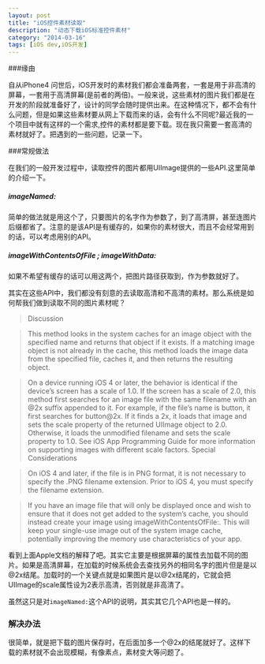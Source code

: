 ```yaml
---
layout: post
title: "iOS控件素材读取"
description: "动态下载iOS标准控件素材"
category: "2014-03-16"
tags: [iOS dev,iOS开发]
---
```


###缘由

自从iPhone4 问世后，iOS开发时的素材我们都会准备两套，一套是用于非高清的屏幕，一套用于高清屏幕(是前者的两倍)。一般来说，这些素材的图片我们都是在开发的阶段就准备好了，设计的同学会随时提供出来。在这种情况下，都不会有什么问题，但是如果这些素材要从网上下载而来的话，会有什么不同呢?最近我的一个项目中就有这样的一个需求,控件的素材都是要下载。现在我只需要一套高清的素材就好了。把遇到的一些问题，记录一下。

###常规做法

在我们的一般开发过程中，读取控件的图片都用UIImage提供的一些API.这里简单的介绍一下。

##### imageNamed:
简单的做法就是用这个了，只要图片的名字作为参数了，到了高清屏，甚至连图片后缀都省了。注意的是该API是有缓存的，如果你的素材很大，而且不会经常用到的话，可以考虑用别的API。

##### imageWithContentsOfFile ; imageWithData:
如果不希望有缓存的话可以用这两个，把图片路径获取到，作为参数就好了。

其实在这些API中，我们都没有刻意的去读取高清和不高清的素材。那么系统是如何帮我们做到读取不同的图片素材呢？

> Discussion

> This method looks in the system caches for an image object with the specified name and returns that object if it exists. If a matching image object is not already in the cache, this method loads the image data from the specified file, caches it, and then returns the resulting object.

>On a device running iOS 4 or later, the behavior is identical if the device’s screen has a scale of 1.0. If the screen has a scale of 2.0, this method first searches for an image file with the same filename with an @2x suffix appended to it. For example, if the file’s name is button, it first searches for button@2x. If it finds a 2x, it loads that image and sets the scale property of the returned UIImage object to 2.0. Otherwise, it loads the unmodified filename and sets the scale property to 1.0. See iOS App Programming Guide for more information on supporting images with different scale factors.
Special Considerations

>On iOS 4 and later, if the file is in PNG format, it is not necessary to specify the .PNG filename extension. Prior to iOS 4, you must specify the filename extension.

>If you have an image file that will only be displayed once and wish to ensure that it does not get added to the system’s cache, you should instead create your image using imageWithContentsOfFile:. This will keep your single-use image out of the system image cache, potentially improving the memory use characteristics of your app.

看到上面Apple文档的解释了吧。其实它主要是根据屏幕的属性去加载不同的图片。如果是高清屏幕，在加载的时候系统会去查找另外的相同名字的图片但是是以@2x结尾。加载时的一个关键点就是如果图片是以@2x结尾的，它就会把UIImage的scale属性设为2表示高清，否则就是非高清了。

虽然这只是对`imageNamed:`这个API的说明，其实其它几个API也是一样的。

### 解决办法

很简单，就是把下载的图片保存时，在后面加多一个@2x的结尾就好了。这样下载的素材就不会出现模糊，有像素点，素材变大等问题了。